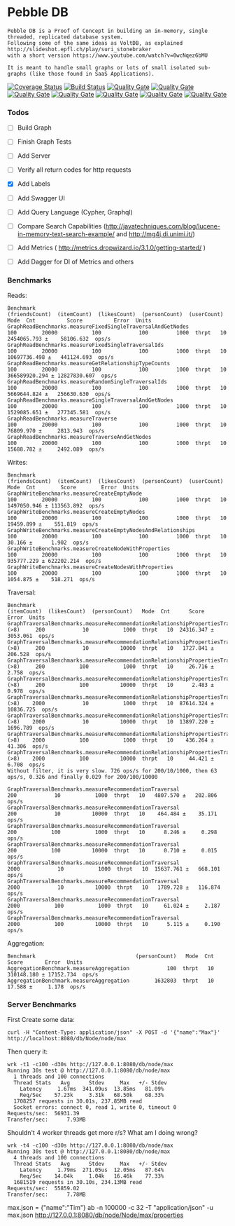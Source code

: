 # Pebble DB


    Pebble DB is a Proof of Concept in building an in-memory, single threaded, replicated database system.
    Following some of the same ideas as VoltDB, as explained http://slideshot.epfl.ch/play/suri_stonebraker
    with a short version https://www.youtube.com/watch?v=0wcNqez6bMU
    
    It is meant to handle small graphs or lots of small isolated sub-graphs (like those found in SaaS Applications).

[![Coverage Status](https://coveralls.io/repos/github/maxdemarzi/pebbledb/badge.svg?branch=master)](https://coveralls.io/github/maxdemarzi/pebbledb?branch=master)
[![Build Status](https://travis-ci.org/maxdemarzi/pebbledb.svg?branch=master)](https://travis-ci.org/maxdemarzi/pebbledb)
[![Quality Gate](https://sonarcloud.io/api/badges/measure?key=pebbledb&metric=ncloc)](https://sonarcloud.io/dashboard/index/pebbledb)
[![Quality Gate](https://sonarcloud.io/api/badges/measure?key=pebbledb&metric=coverage)](https://sonarcloud.io/dashboard/index/pebbledb)
[![Quality Gate](https://sonarcloud.io/api/badges/measure?key=pebbledb&metric=new_bugs)](https://sonarcloud.io/dashboard/index/pebbledb)
[![Quality Gate](https://sonarcloud.io/api/badges/measure?key=pebbledb&metric=new_code_smells)](https://sonarcloud.io/dashboard/index/pebbledb)
[![Quality Gate](https://sonarcloud.io/api/badges/measure?key=pebbledb&metric=new_vulnerabilities)](https://sonarcloud.io/dashboard/index/pebbledb)
[![Quality Gate](https://sonarcloud.io/api/badges/measure?key=pebbledb&metric=sqale_debt_ratio)](https://sonarcloud.io/dashboard/index/pebbledb)
[![Quality Gate](https://sonarcloud.io/api/badges/measure?key=pebbledb&metric=function_complexity)](https://sonarcloud.io/dashboard/index/pebbledb)


    
### Todos
     
- [ ] Build Graph
- [ ] Finish Graph Tests
- [ ] Add Server
- [ ] Verify all return codes for http requests
- [X] Add Labels
- [ ] Add Swagger UI
- [ ] Add Query Language (Cypher, Graphql)
- [ ] Compare Search Capabilities (http://javatechniques.com/blog/lucene-in-memory-text-search-example/ and http://mg4j.di.unimi.it/)
- [ ] Add Metrics ( http://metrics.dropwizard.io/3.1.0/getting-started/ )
- [ ] Add Dagger for DI of Metrics and others
    

### Benchmarks

Reads:

    Benchmark                                                   (friendsCount)  (itemCount)  (likesCount)  (personCount)  (userCount)   Mode  Cnt          Score          Error  Units
    GraphReadBenchmarks.measureFixedSingleTraversalAndGetNodes             100        20000           100            100         1000  thrpt   10    2454065.793 ±    58106.632  ops/s
    GraphReadBenchmarks.measureFixedSingleTraversalIds                     100        20000           100            100         1000  thrpt   10   10697736.498 ±   441124.693  ops/s
    GraphReadBenchmarks.measureGetRelationshipTypeCounts                   100        20000           100            100         1000  thrpt   10  366589920.294 ± 12827830.607  ops/s
    GraphReadBenchmarks.measureRandomSingleTraversalIds                    100        20000           100            100         1000  thrpt   10    5669644.824 ±   256630.630  ops/s
    GraphReadBenchmarks.measureSingleTraversalAndGetNodes                  100        20000           100            100         1000  thrpt   10    1529085.651 ±   277345.581  ops/s
    GraphReadBenchmarks.measureTraverse                                    100        20000           100            100         1000  thrpt   10      76809.970 ±     2813.943  ops/s
    GraphReadBenchmarks.measureTraverseAndGetNodes                         100        20000           100            100         1000  thrpt   10      15688.782 ±     2492.089  ops/s        


Writes:

    Benchmark                                                     (friendsCount)  (itemCount)  (likesCount)  (personCount)  (userCount)   Mode  Cnt        Score        Error  Units
    GraphWriteBenchmarks.measureCreateEmptyNode                              100        20000           100            100         1000  thrpt   10  1497050.946 ± 113563.892  ops/s
    GraphWriteBenchmarks.measureCreateEmptyNodes                             100        20000           100            100         1000  thrpt   10    19459.899 ±    551.819  ops/s
    GraphWriteBenchmarks.measureCreateEmptyNodesAndRelationships             100        20000           100            100         1000  thrpt   10       30.166 ±      1.902  ops/s
    GraphWriteBenchmarks.measureCreateNodeWithProperties                     100        20000           100            100         1000  thrpt   10   935777.229 ± 622202.214  ops/s
    GraphWriteBenchmarks.measureCreateNodesWithProperties                    100        20000           100            100         1000  thrpt   10     1054.875 ±    518.271  ops/s

Traversal:

    Benchmark                                                                      (itemCount)  (likesCount)  (personCount)   Mode  Cnt      Score       Error  Units
    GraphTraversalBenchmarks.measureRecommendationRelationshipPropertiesTraversal (>8)     200            10           1000  thrpt   10  24316.347 ±  3053.061  ops/s
    GraphTraversalBenchmarks.measureRecommendationRelationshipPropertiesTraversal (>8)     200            10          10000  thrpt   10   1727.841 ±   206.528  ops/s
    GraphTraversalBenchmarks.measureRecommendationRelationshipPropertiesTraversal (>8)     200           100           1000  thrpt   10     26.716 ±     2.758  ops/s
    GraphTraversalBenchmarks.measureRecommendationRelationshipPropertiesTraversal (>8)     200           100          10000  thrpt   10      2.483 ±     0.978  ops/s
    GraphTraversalBenchmarks.measureRecommendationRelationshipPropertiesTraversal (>8)    2000            10           1000  thrpt   10  87614.324 ± 10836.725  ops/s
    GraphTraversalBenchmarks.measureRecommendationRelationshipPropertiesTraversal (>8)    2000            10          10000  thrpt   10  13897.220 ±  1696.789  ops/s
    GraphTraversalBenchmarks.measureRecommendationRelationshipPropertiesTraversal (>8)    2000           100           1000  thrpt   10    436.264 ±    41.306  ops/s
    GraphTraversalBenchmarks.measureRecommendationRelationshipPropertiesTraversal (>8)    2000           100          10000  thrpt   10     44.421 ±     6.708  ops/s
    Without filter, it is very slow. 726 ops/s for 200/10/1000, then 63 ops/s, 0.326 and finally 0.029 for 200/100/10000
    
    GraphTraversalBenchmarks.measureRecommendationTraversal                                200            10           1000  thrpt   10   4807.570 ±   202.806  ops/s
    GraphTraversalBenchmarks.measureRecommendationTraversal                                200            10          10000  thrpt   10    464.484 ±    35.171  ops/s
    GraphTraversalBenchmarks.measureRecommendationTraversal                                200           100           1000  thrpt   10      8.246 ±     0.298  ops/s
    GraphTraversalBenchmarks.measureRecommendationTraversal                                200           100          10000  thrpt   10      0.710 ±     0.015  ops/s
    GraphTraversalBenchmarks.measureRecommendationTraversal                               2000            10           1000  thrpt   10  15637.761 ±   668.101  ops/s
    GraphTraversalBenchmarks.measureRecommendationTraversal                               2000            10          10000  thrpt   10   1789.728 ±   116.874  ops/s
    GraphTraversalBenchmarks.measureRecommendationTraversal                               2000           100           1000  thrpt   10     61.024 ±     2.187  ops/s
    GraphTraversalBenchmarks.measureRecommendationTraversal                               2000           100          10000  thrpt   10      5.115 ±     0.190  ops/s

Aggregation:

    Benchmark                                (personCount)   Mode  Cnt       Score       Error  Units
    AggregationBenchmark.measureAggregation            100  thrpt   10  310148.180 ± 17152.734  ops/s
    AggregationBenchmark.measureAggregation        1632803  thrpt   10      17.588 ±     1.178  ops/s

### Server Benchmarks

First Create some data:

    curl -H "Content-Type: application/json" -X POST -d '{"name":"Max"}' http://localhost:8080/db/Node/node/max

Then query it:  

    wrk -t1 -c100 -d30s http://127.0.0.1:8080/db/node/max
    Running 30s test @ http://127.0.0.1:8080/db/node/max
      1 threads and 100 connections
      Thread Stats   Avg      Stdev     Max   +/- Stdev
        Latency     1.67ms  341.09us  13.85ms   81.09%
        Req/Sec    57.23k     3.31k   68.50k    68.33%
      1708257 requests in 30.01s, 237.85MB read
      Socket errors: connect 0, read 1, write 0, timeout 0
    Requests/sec:  56931.39
    Transfer/sec:      7.93MB

Shouldn't 4 worker threads get more r/s? 
What am I doing wrong?
    
    wrk -t4 -c100 -d30s http://127.0.0.1:8080/db/node/max
    Running 30s test @ http://127.0.0.1:8080/db/node/max
      4 threads and 100 connections
      Thread Stats   Avg      Stdev     Max   +/- Stdev
        Latency     1.79ms  271.05us  12.05ms   87.64%
        Req/Sec    14.04k     1.04k   16.46k    77.33%
      1681519 requests in 30.10s, 234.13MB read
    Requests/sec:  55859.02
    Transfer/sec:      7.78MB



max.json = {"name":"Tim"}
ab -n 100000 -c 32 -T "application/json"  -u max.json http://127.0.0.1:8080/db/node/Node/max/properties
